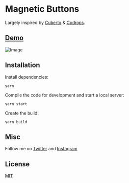 # Magnetic Buttons

Largely inspired by [Cuberto](https://cuberto.com/services/) & [Codrops](https://tympanus.net/Development/MagneticButtons/index4.html).

## [Demo](https://djz0q.csb.app/)

![Image](https://res.cloudinary.com/vinzcelavi/image/upload/v1614646463/github/magnetic-button-min_sz3imt.png)

## Installation

Install dependencies:

```
yarn
```

Compile the code for development and start a local server:

```
yarn start
```

Create the build:

```
yarn build
```


## Misc

Follow me on [Twitter](http://www.twitter.com/vinzcelavi/) and [Instagram](https://www.instagram.com/vinzcelavi/)

## License
[MIT](LICENSE)
